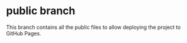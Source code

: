 # public branch

This branch contains all the public files to allow deploying the project to GitHub Pages.